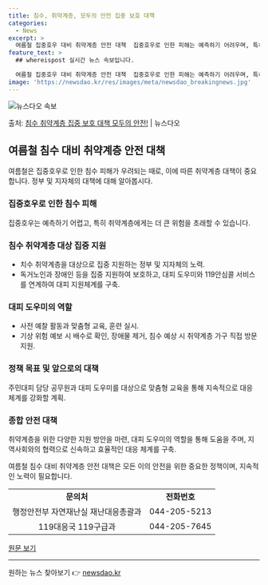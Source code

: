 ```yaml
---
title: 침수, 취약계층, 모두의 안전 집중 보호 대책
categories:
  - News
excerpt: >
  여름철 집중호우 대비 취약계층 안전 대책  집중호우로 인한 피해는 예측하기 어려우며, 특히 취약계층에게는 더…
feature_text: >
  ## whereispost 실시간 뉴스 속보입니다.

  여름철 집중호우 대비 취약계층 안전 대책  집중호우로 인한 피해는 예측하기 어려우며, 특히 취약계층에게는 더…
image: 'https://newsdao.kr/res/images/meta/newsdao_breakingnews.jpg'
---
```


![뉴스다오 속보](https://newsdao.kr/res/images/meta/newsdao_breakingnews.jpg)

<p>출처: <a href="https://newsdao.kr/4177" rel="dofollow">침수 취약계층 집중 보호 대책 모두의 안전!</a> | 뉴스다오</p>

<h2 data-ke-size="size26">여름철 침수 대비 취약계층 안전 대책</h2>

<p data-ke-size="size16">여름철은 집중호우로 인한 침수 피해가 우려되는 때로, 이에 따른 취약계층 대책이 중요합니다. 정부 및 지자체의 대책에 대해 알아봅시다.</p>

<h3>집중호우로 인한 침수 피해</h3>
<p data-ke-size="size16">집중호우는 예측하기 어렵고, 특히 취약계층에게는 더 큰 위험을 초래할 수 있습니다.</p>

<h3>침수 취약계층 대상 집중 지원</h3>
<ul>
	<li>치수 취약계층을 대상으로 집중 지원하는 정부 및 지자체의 노력.</li>
	<li>독거노인과 장애인 등을 집중 지원하여 보호하고, 대피 도우미와 119안심콜 서비스를 연계하여 대피 지원체계를 구축.</li>
</ul>

<h3>대피 도우미의 역할</h3>
<ul>
	<li>사전 예찰 활동과 맞춤형 교육, 훈련 실시.</li>
	<li>기상 위험 예보 시 배수로 확인, 장애물 제거, 침수 예상 시 취약계층 가구 직접 방문 지원.</li>
</ul>

<h3>정책 목표 및 앞으로의 대책</h3>
<p data-ke-size="size16">주민대피 담당 공무원과 대피 도우미를 대상으로 맞춤형 교육을 통해 지속적으로 대응 체계를 강화할 계획.</p>

<h3>종합 안전 대책</h3>
<p data-ke-size="size16">취약계층을 위한 다양한 지원 방안을 마련, 대피 도우미의 역할을 통해 도움을 주며, 지역사회와의 협력으로 신속하고 효율적인 대응 체계를 구축.</p>

<p data-ke-size="size16">여름철 침수 대비 취약계층 안전 대책은 모든 이의 안전을 위한 중요한 정책이며, 지속적인 노력이 필요합니다.</p>

<table>
	<tr>
		<td style="text-align: center; height: 17px;"><b>문의처</b></td>
		<td style="text-align: center; height: 17px;"><b>전화번호</b></td>
	</tr>
	<tr>
		<td style="text-align: center; height: 17px;">행정안전부 자연재난실 재난대응총괄과</td>
		<td style="text-align: center; height: 17px;">044-205-5213</td>
	</tr>
	<tr>
		<td style="text-align: center; height: 17px;">119대응국 119구급과</td>
		<td style="text-align: center; height: 17px;">044-205-7645</td>
	</tr>
</table>

<p data-ke-size="size16"><a href="https://newsdao.kr/4177">원문 보기</a></p>
<hr> 

원하는 뉴스 찾아보기 👉 <a href="https://newsdao.kr" rel="dofollow">newsdao.kr</a>


